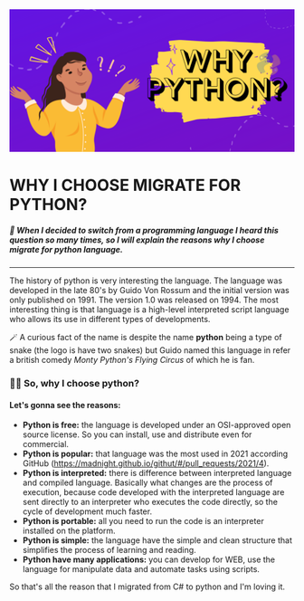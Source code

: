 <img src="https://github.com/camihshm/Python_Learn/blob/main/Images/img_001_python.png" width="auto" height="auto">

# WHY I CHOOSE MIGRATE FOR PYTHON?
##### 📍 When I decided to switch from a programming language I heard this question so many times, so I will explain the reasons why I choose migrate for python language.
------------------------
The history of python is very interesting the language. The language was developed in the late 80's by Guido Von Rossum and the initial version was only published on 1991. 
The version 1.0 was released on 1994. The most interesting thing is that language is a high-level interpreted script language who allows its use in different types of 
developments.

🪄 A curious fact of the name is despite the name **python** being a type of snake (the logo is have two snakes) but Guido named this
language in refer a british comedy *Monty Python's Flying Circus* of which he is fan.

### 👩‍💻 So, why I choose python?

#### Let's gonna see the reasons:

- **Python is free:** the language is developed under an OSI-approved open source license. So you can install, use and distribute even for commercial.
- **Python is popular:** that language was the most used in 2021 according GitHub (https://madnight.github.io/githut/#/pull_requests/2021/4).
- **Python is interpreted:** there is difference between interpreted language and compiled language. Basically what changes are the process of execution,
because code developed with the interpreted language are sent directly to an interpreter who executes the code directly, so the cycle of development
much faster.
- **Python is portable:** all you need to run the code is an interpreter installed on the platform.
- **Python is simple:** the language have the simple and clean structure that simplifies the process of learning and reading.
- **Python have many applications:** you can develop for WEB, use the language for manipulate data and automate tasks using scripts.

So that's all the reason that I migrated from C# to python and I'm loving it.



